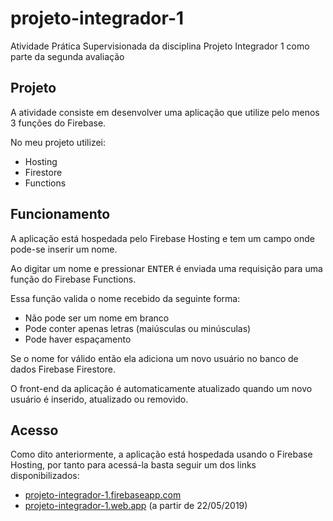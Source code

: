 # projeto-integrador-1

Atividade Prática Supervisionada da disciplina Projeto Integrador 1 como parte da segunda avaliação

## Projeto

A atividade consiste em desenvolver uma aplicação que utilize pelo menos 3 funções do Firebase.

No meu projeto utilizei:
- Hosting
- Firestore
- Functions

## Funcionamento

A aplicação está hospedada pelo Firebase Hosting e tem um campo onde pode-se inserir um nome.

Ao digitar um nome e pressionar <kbd>ENTER</kbd> é enviada uma requisição para uma função do Firebase Functions.

Essa função valida o nome recebido da seguinte forma:
- Não pode ser um nome em branco
- Pode conter apenas letras (maiúsculas ou minúsculas)
- Pode haver espaçamento

Se o nome for válido então ela adiciona um novo usuário no banco de dados Firebase Firestore.

O front-end da aplicação é automaticamente atualizado quando um novo usuário é inserido, atualizado ou removido.

## Acesso

Como dito anteriormente, a aplicação está hospedada usando o Firebase Hosting, por tanto para acessá-la basta seguir um dos links disponibilizados:
- [projeto-integrador-1.firebaseapp.com](projeto-integrador-1.firebaseapp.com)
- [projeto-integrador-1.web.app](projeto-integrador-1.web.app) (a partir de 22/05/2019)
